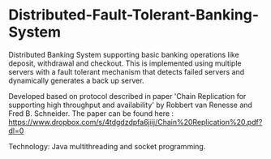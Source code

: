 # Distributed-Fault-Tolerant-Banking-System

Distributed Banking System supporting basic banking operations like deposit, withdrawal and checkout. This is implemented using multiple servers with a fault tolerant mechanism that detects failed servers and dynamically generates a back up server.

Developed based on protocol described in paper 'Chain Replication for supporting high throughput and availability' by Robbert van Renesse and Fred B. Schneider. 
The paper can be found here : https://www.dropbox.com/s/4tdgdzdpfa6jiij/Chain%20Replication%20.pdf?dl=0

Technology: Java multithreading and socket programming.


